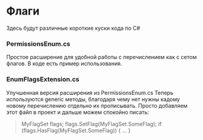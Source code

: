 # Флаги
Здесь будут различные короткие куски кода по C#

### PermissionsEnum.cs
Простое расширение для удобной работы с перечислением как с сетом флагов.
В коде есть пример использования.

### EnumFlagsExtension.cs
Улучшенная версия расширения из PermissionsEnum.cs
Теперь используются generic методы, благодаря чему нет нужны кадому новому перечислению отдельно их прописывать. Просто добавляем этот файл в проект и дальше можем спокойно писать:

>  MyFlagSet flags;
flags.SetFlag(MyFlagSet.SomeFlag);
if (flags.HasFlag(MyFlagSet.SomeFlag))
{
    ...
}

